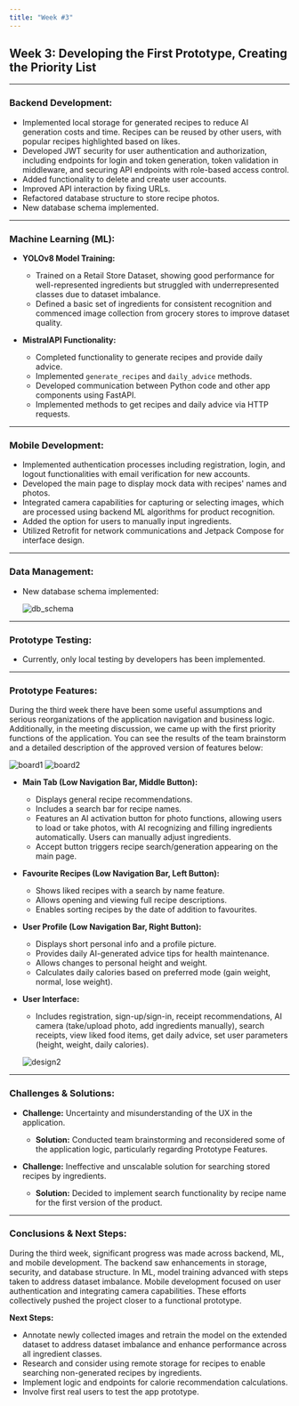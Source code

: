 ```yaml
---
title: "Week #3"
---
```


## Week 3: Developing the First Prototype, Creating the Priority List

---

### Backend Development:

- Implemented local storage for generated recipes to reduce AI generation costs and time. Recipes can be reused by other users, with popular recipes highlighted based on likes.
- Developed JWT security for user authentication and authorization, including endpoints for login and token generation, token validation in middleware, and securing API endpoints with role-based access control.
- Added functionality to delete and create user accounts.
- Improved API interaction by fixing URLs.
- Refactored database structure to store recipe photos.
- New database schema implemented.

---

### Machine Learning (ML):

- **YOLOv8 Model Training:**
  - Trained on a Retail Store Dataset, showing good performance for well-represented ingredients but struggled with underrepresented classes due to dataset imbalance.
  - Defined a basic set of ingredients for consistent recognition and commenced image collection from grocery stores to improve dataset quality.

- **MistralAPI Functionality:**
  - Completed functionality to generate recipes and provide daily advice.
  - Implemented `generate_recipes` and `daily_advice` methods.
  - Developed communication between Python code and other app components using FastAPI.
  - Implemented methods to get recipes and daily advice via HTTP requests.

---

### Mobile Development:

- Implemented authentication processes including registration, login, and logout functionalities with email verification for new accounts.
- Developed the main page to display mock data with recipes' names and photos.
- Integrated camera capabilities for capturing or selecting images, which are processed using backend ML algorithms for product recognition.
- Added the option for users to manually input ingredients.
- Utilized Retrofit for network communications and Jetpack Compose for interface design.

---

### Data Management:

- New database schema implemented:

  ![db_schema](/2024/cookainno/db_schema.jpg)

---

### Prototype Testing:

- Currently, only local testing by developers has been implemented.

---

### Prototype Features:

During the third week there have been some useful assumptions and serious reorganizations of the application navigation and business logic. Additionally, in the meeting discussion, we came up with the first priority functions of the application. You can see the results of the team brainstorm and a detailed description of the approved version of features below:

  ![board1](/2024/cookainno/board1.jpg)
  ![board2](/2024/cookainno/board2.jpg)

- **Main Tab (Low Navigation Bar, Middle Button):**
  - Displays general recipe recommendations.
  - Includes a search bar for recipe names.
  - Features an AI activation button for photo functions, allowing users to load or take photos, with AI recognizing and filling ingredients automatically. Users can manually adjust ingredients.
  - Accept button triggers recipe search/generation appearing on the main page.

- **Favourite Recipes (Low Navigation Bar, Left Button):**
  - Shows liked recipes with a search by name feature.
  - Allows opening and viewing full recipe descriptions.
  - Enables sorting recipes by the date of addition to favourites.

- **User Profile (Low Navigation Bar, Right Button):**
  - Displays short personal info and a profile picture.
  - Provides daily AI-generated advice tips for health maintenance.
  - Allows changes to personal height and weight.
  - Calculates daily calories based on preferred mode (gain weight, normal, lose weight).

- **User Interface:**
  - Includes registration, sign-up/sign-in, receipt recommendations, AI camera (take/upload photo, add ingredients manually), search receipts, view liked food items, get daily advice, set user parameters (height, weight, daily calories).

  ![design2](/2024/cookainno/design2.jpg)

---

### Challenges & Solutions:

- **Challenge:** Uncertainty and misunderstanding of the UX in the application.
  - **Solution:** Conducted team brainstorming and reconsidered some of the application logic, particularly regarding Prototype Features.

- **Challenge:** Ineffective and unscalable solution for searching stored recipes by ingredients.
  - **Solution:** Decided to implement search functionality by recipe name for the first version of the product.

---

### Conclusions & Next Steps:

During the third week, significant progress was made across backend, ML, and mobile development. The backend saw enhancements in storage, security, and database structure. In ML, model training advanced with steps taken to address dataset imbalance. Mobile development focused on user authentication and integrating camera capabilities. These efforts collectively pushed the project closer to a functional prototype.

**Next Steps:**

- Annotate newly collected images and retrain the model on the extended dataset to address dataset imbalance and enhance performance across all ingredient classes.
- Research and consider using remote storage for recipes to enable searching non-generated recipes by ingredients.
- Implement logic and endpoints for calorie recommendation calculations.
- Involve first real users to test the app prototype.
